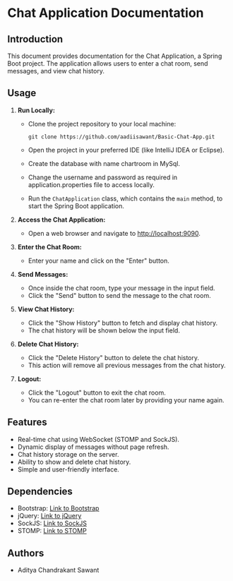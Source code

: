 # Chat Application Documentation

## Introduction
This document provides documentation for the Chat Application, a Spring Boot project. The application allows users to enter a chat room, send messages, and view chat history.

## Usage
1. **Run Locally:**
   - Clone the project repository to your local machine:
     ```
     git clone https://github.com/aadiisawant/Basic-Chat-App.git
     ```

   - Open the project in your preferred IDE (like IntelliJ IDEA or Eclipse).
   - Create the database with name chartroom in MySql.
   - Change the username and password as required in application.properties file to access locally. 
   - Run the `ChatApplication` class, which contains the `main` method, to start the Spring Boot application.

2. **Access the Chat Application:**
   - Open a web browser and navigate to [http://localhost:9090](http://localhost:9090).

3. **Enter the Chat Room:**
   - Enter your name and click on the "Enter" button.

4. **Send Messages:**
   - Once inside the chat room, type your message in the input field.
   - Click the "Send" button to send the message to the chat room.

5. **View Chat History:**
   - Click the "Show History" button to fetch and display chat history.
   - The chat history will be shown below the input field.

6. **Delete Chat History:**
   - Click the "Delete History" button to delete the chat history.
   - This action will remove all previous messages from the chat history.

7. **Logout:**
   - Click the "Logout" button to exit the chat room.
   - You can re-enter the chat room later by providing your name again.

## Features
- Real-time chat using WebSocket (STOMP and SockJS).
- Dynamic display of messages without page refresh.
- Chat history storage on the server.
- Ability to show and delete chat history.
- Simple and user-friendly interface.

## Dependencies
- Bootstrap: [Link to Bootstrap](https://getbootstrap.com/)
- jQuery: [Link to jQuery](https://jquery.com/)
- SockJS: [Link to SockJS](https://github.com/sockjs/sockjs-client)
- STOMP: [Link to STOMP](https://github.com/stomp-js/stompjs)

## Authors
- Aditya Chandrakant Sawant


